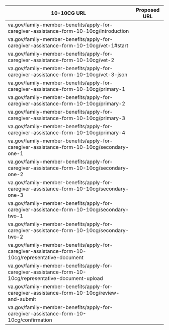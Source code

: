 |10-10CG URL| Proposed URL|
|----------------|----------------------|
|va.gov/family-member-benefits/apply-for-caregiver-assistance-form-10-10cg/introduction| |
|va.gov/family-member-benefits/apply-for-caregiver-assistance-form-10-10cg/vet-1#start| |
|va.gov/family-member-benefits/apply-for-caregiver-assistance-form-10-10cg/vet-2| |
|va.gov/family-member-benefits/apply-for-caregiver-assistance-form-10-10cg/vet-3-json| |
|va.gov/family-member-benefits/apply-for-caregiver-assistance-form-10-10cg/primary-1| |
|va.gov/family-member-benefits/apply-for-caregiver-assistance-form-10-10cg/primary-2| |
|va.gov/family-member-benefits/apply-for-caregiver-assistance-form-10-10cg/primary-3| |
|va.gov/family-member-benefits/apply-for-caregiver-assistance-form-10-10cg/primary-4| |
|va.gov/family-member-benefits/apply-for-caregiver-assistance-form-10-10cg/secondary-one-1| |
|va.gov/family-member-benefits/apply-for-caregiver-assistance-form-10-10cg/secondary-one-2| |
|va.gov/family-member-benefits/apply-for-caregiver-assistance-form-10-10cg/secondary-one-3| |
|va.gov/family-member-benefits/apply-for-caregiver-assistance-form-10-10cg/secondary-two-1| |
|va.gov/family-member-benefits/apply-for-caregiver-assistance-form-10-10cg/secondary-two-2| |
|va.gov/family-member-benefits/apply-for-caregiver-assistance-form-10-10cg/representative-document| |
|va.gov/family-member-benefits/apply-for-caregiver-assistance-form-10-10cg/representative-document-upload| |
|va.gov/family-member-benefits/apply-for-caregiver-assistance-form-10-10cg/review-and-submit| |
|va.gov/family-member-benefits/apply-for-caregiver-assistance-form-10-10cg/confirmation| |
